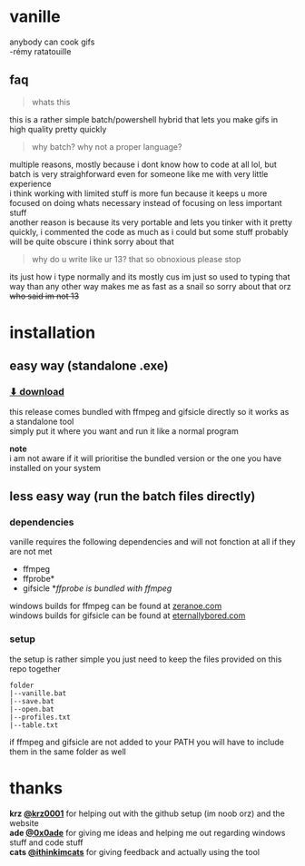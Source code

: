 # vanille
anybody can cook gifs  
-rémy ratatouille

## faq
>whats this

this is a rather simple batch/powershell hybrid that lets you make gifs in high quality pretty quickly

>why batch? why not a proper language?

multiple reasons, mostly because i dont know how to code at all lol, but batch is very straighforward even for someone like me with very little experience  
i think working with limited stuff is more fun because it keeps u more focused on doing whats necessary instead of focusing on less important stuff  
another reason is because its very portable and lets you tinker with it pretty quickly, i commented the code as much as i could but some stuff probably will be quite obscure i think sorry about that

>why do u write like ur 13? that so obnoxious please stop

its just how i type normally and its mostly cus im just so used to typing that way than any other way makes me as fast as a snail so sorry about that orz  
~~who said im not 13~~

# installation 

## easy way (standalone .exe)
  
### [⬇︎ download](https://github.com/lazuleri/vanille/releases/latest)

this release comes bundled with ffmpeg and gifsicle directly so it works as a standalone tool  
simply put it where you want and run it like a normal program

__note__  
i am not aware if it will prioritise the bundled version or the one you have installed on your system 

## less easy way (run the batch files directly)
### dependencies
vanille requires the following dependencies and will not fonction at all if they are not met

+ ffmpeg
+ ffprobe*
+ gifsicle
\**ffprobe is bundled with ffmpeg*

windows builds for ffmpeg can be found at [zeranoe.com](https://ffmpeg.zeranoe.com/builds/)  
windows builds for gifsicle can be found at [eternallybored.com](https://eternallybored.org/misc/gifsicle/)

### setup
the setup is rather simple  you just need to keep the files provided on this repo together
```
folder
|--vanille.bat
|--save.bat
|--open.bat
|--profiles.txt
|--table.txt
```
if ffmpeg and gifsicle are not added to your PATH you will have to include them in the same folder as well

# thanks
**krz [@krz0001](https://twitter.com/krz0001)** for helping out with the github setup (im noob orz) and the website  
**ade [@0x0ade](https://twitter.com/0x0ade)** for giving me ideas and helping me out regarding windows stuff and code stuff  
**cats [@ithinkimcats](https://twitter.com/ithinkimcats)** for giving feedback and actually using the tool  

